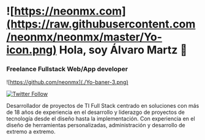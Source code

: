 # ![https://neonmx.com](https://raw.githubusercontent.com/neonmx/neonmx/master/Yo-icon.png) Hola, soy Álvaro Martz 👋
### Freelance Fullstack Web/App developer

![https://github.com/neonmx](./Yo-baner-3.png)

[![Twitter Follow](https://img.shields.io/twitter/follow/neonmx?style=social)](https://twitter.com/neonmx)

Desarrollador de proyectos de TI Full Stack centrado en soluciones con más de 18 años de experiencia en el desarrollo y liderazgo de proyectos de tecnología desde el diseño hasta la implementación. Con experiencia en el diseño de herramientas personalizadas, administración y desarrollo de extremo a extremo.

<!--
**neonmx/neonmx** is a ✨ _special_ ✨ repository because its `README.md` (this file) appears on your GitHub profile.

Here are some ideas to get you started:

- 🔭 I’m currently working on ...
- 🌱 I’m currently learning ...
- 👯 I’m looking to collaborate on ...
- 🤔 I’m looking for help with ...
- 💬 Ask me about ...
- 📫 How to reach me: ...
- 😄 Pronouns: ...
- ⚡ Fun fact: ...
-->
